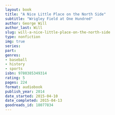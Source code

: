 ```yaml
---
layout: book
title: "A Nice Little Place on the North Side"
subtitle: "Wrigley Field at One Hundred"
author: George Will
author_last: Will
slug: will-a-nice-little-place-on-the-north-side
type: nonfiction
img: true
series: 
part: 
genres:
- baseball
- history
- sports
isbn: 9780385349314
rating: 5
pages: 224
format: audiobook
publish_year: 2014
date_started: 2015-04-10
date_completed: 2015-04-13
goodreads_id: 18077834
---
```

